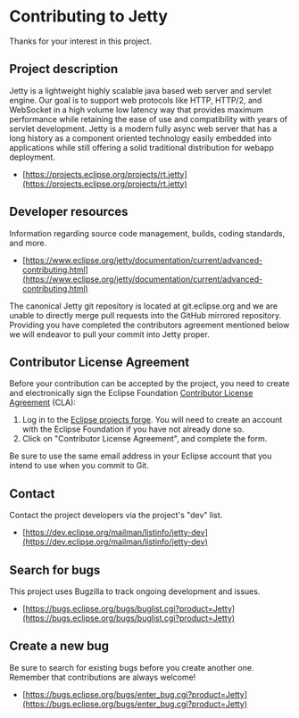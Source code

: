 Contributing to Jetty
=====================
Thanks for your interest in this project.

Project description
--------------------
Jetty is a lightweight highly scalable java based web server and servlet engine.
Our goal is to support web protocols like HTTP, HTTP/2, and WebSocket in a high
volume low latency way that provides maximum performance while retaining the ease
of use and compatibility with years of servlet development.
Jetty is a modern fully async web server that has a long history as a component
oriented technology easily embedded into applications while still offering a solid
traditional distribution for webapp deployment.

- [https://projects.eclipse.org/projects/rt.jetty](https://projects.eclipse.org/projects/rt.jetty)

Developer resources
--------------------
Information regarding source code management, builds, coding standards, and more.

- [https://www.eclipse.org/jetty/documentation/current/advanced-contributing.html](https://www.eclipse.org/jetty/documentation/current/advanced-contributing.html)

The canonical Jetty git repository is located at git.eclipse.org and we are unable
to directly merge pull requests into the GitHub mirrored repository.
Providing you have completed the contributors agreement mentioned below we will
endeavor to pull your commit into Jetty proper.

Contributor License Agreement
------------------------------
Before your contribution can be accepted by the project, you need to create and electronically sign the
Eclipse Foundation [Contributor License Agreement](https://www.eclipse.org/legal/CLA.php) (CLA):

1. Log in to the [Eclipse projects forge](https://projects.eclipse.org/user/login/sso). You will need to
   create an account with the Eclipse Foundation if you have not already done so.
2. Click on "Contributor License Agreement", and complete the form.

Be sure to use the same email address in your Eclipse account that you intend to use when you commit to Git.

Contact
--------
Contact the project developers via the project's "dev" list.

- [https://dev.eclipse.org/mailman/listinfo/jetty-dev](https://dev.eclipse.org/mailman/listinfo/jetty-dev)

Search for bugs
----------------
This project uses Bugzilla to track ongoing development and issues.

- [https://bugs.eclipse.org/bugs/buglist.cgi?product=Jetty](https://bugs.eclipse.org/bugs/buglist.cgi?product=Jetty)

Create a new bug
-----------------
Be sure to search for existing bugs before you create another one. Remember that contributions are always welcome!

- [https://bugs.eclipse.org/bugs/enter_bug.cgi?product=Jetty](https://bugs.eclipse.org/bugs/enter_bug.cgi?product=Jetty)
